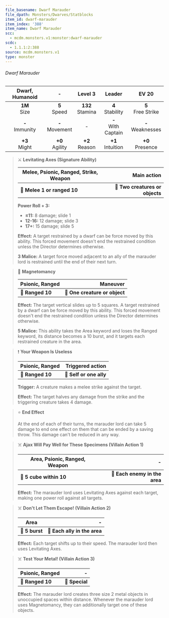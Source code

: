 ```yaml
---
file_basename: Dwarf Marauder
file_dpath: Monsters/Dwarves/Statblocks
item_id: dwarf-marauder
item_index: '388'
item_name: Dwarf Marauder
scc:
  - mcdm.monsters.v1:monster:dwarf-marauder
scdc:
  - 1.1.1:2:388
source: mcdm.monsters.v1
type: monster
---
```


###### Dwarf Marauder

|   Dwarf, Humanoid   |          -          |       Level 3        |         Leader          |         EV 20          |
| :-----------------: | :-----------------: | :------------------: | :---------------------: | :--------------------: |
|  **1M**<br/> Size   |  **5**<br/> Speed   | **132**<br/> Stamina |  **4**<br/> Stability   | **5**<br/> Free Strike |
| **-**<br/> Immunity | **-**<br/> Movement |          -           | **-**<br/> With Captain | **-**<br/> Weaknesses  |
|  **+3**<br/> Might  | **+0**<br/> Agility |  **+2**<br/> Reason  |  **+1**<br/> Intuition  |  **+0**<br/> Presence  |

<!-- -->
> ⚔️ **Levitating Axes (Signature Ability)**
>
> | **Melee, Psionic, Ranged, Strike, Weapon** |                 **Main action** |
> | ------------------------------------------ | ------------------------------: |
> | **📏 Melee 1 or ranged 10**                | **🎯 Two creatures or objects** |
>
> **Power Roll + 3:**
>
> - **≤11:** 8 damage; slide 1
> - **12-16:** 12 damage; slide 3
> - **17+:** 15 damage; slide 5
>
> **Effect:** A target restrained by a dwarf can be force moved by this ability. This forced movement doesn't end the restrained condition unless the Director determines otherwise.
>
> **3 Malice:** A target force moved adjacent to an ally of the marauder lord is restrained until the end of their next turn.

<!-- -->
> 🏹 **Magnetomancy**
>
> | **Psionic, Ranged** |                  **Maneuver** |
> | ------------------- | ----------------------------: |
> | **📏 Ranged 10**    | **🎯 One creature or object** |
>
> **Effect:** The target vertical slides up to 5 squares. A target restrained by a dwarf can be force moved by this ability. This forced movement doesn't end the restrained condition unless the Director determines otherwise.
>
> **5 Malice:** This ability takes the Area keyword and loses the Ranged keyword, its distance becomes a 10 burst, and it targets each restrained creature in the area.

<!-- -->
> ❗️ **Your Weapon Is Useless**
>
> | **Psionic, Ranged** |    **Triggered action** |
> | ------------------- | ----------------------: |
> | **📏 Ranged 10**    | **🎯 Self or one ally** |
>
> **Trigger:** A creature makes a melee strike against the target.
>
> **Effect:** The target halves any damage from the strike and the triggering creature takes 4 damage.

<!-- -->
> ⭐️ **End Effect**
>
> At the end of each of their turns, the marauder lord can take 5 damage to end one effect on them that can be ended by a saving throw. This damage can't be reduced in any way.

<!-- -->
> ☠️ **Ajax Will Pay Well for These Specimens (Villain Action 1)**
>
> | **Area, Psionic, Ranged, Weapon** |                         **-** |
> | --------------------------------- | ----------------------------: |
> | **📏 5 cube within 10**           | **🎯 Each enemy in the area** |
>
> **Effect:** The marauder lord uses Levitating Axes against each target, making one power roll against all targets.

<!-- -->
> ☠️ **Don't Let Them Escape! (Villain Action 2)**
>
> | **Area**       |                        **-** |
> | -------------- | ---------------------------: |
> | **📏 5 burst** | **🎯 Each ally in the area** |
>
> **Effect:** Each target shifts up to their speed. The marauder lord then uses Levitating Axes.

<!-- -->
> ☠️ **Test Your Metal! (Villain Action 3)**
>
> | **Psionic, Ranged** |          **-** |
> | ------------------- | -------------: |
> | **📏 Ranged 10**    | **🎯 Special** |
>
> **Effect:** The marauder lord creates three size 2 metal objects in unoccupied spaces within distance. Whenever the marauder lord uses Magnetomancy, they can additionally target one of these objects.
